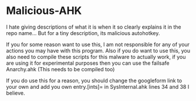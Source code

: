 # Malicious-AHK
I hate giving descriptions of what it is when it so clearly explains it in the repo name... But for a tiny description, its malicious autohotkey.


If you for some reason want to use this, I am not responsible for any of your actions you may have with this program. Also if you do want to use this, you also need to compile these scripts for this malware to actually work, if you are using it for experimental purposes then you can use the failsafe Anarchy.ahk (This needs to be compiled too)


If you do use this for a reason, you should change the googleform link to your own and add you own entry.[ints]= in SysInternal.ahk lines 34 and 38 I believe.


